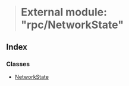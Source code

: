 > # External module: "rpc/NetworkState"

## Index

### Classes

* [NetworkState](../classes/_rpc_networkstate_.networkstate.md)
